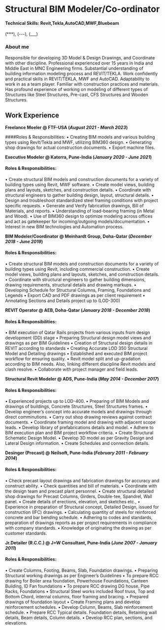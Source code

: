 # Structural BIM Modeler/Co-ordinator

#### Technical Skills: Revit,Tekla,AutoCAD,MWF,Bluebeam
(***),
(---),
(___)
### About me
Responsible for developing 3D Model & Design Drawings, and Coordinate with other discipline. Professional experienced over 15 years in India and Middle East in MNC Engineering firms. Substantial understanding of building information modeling process and REVIT/TEKLA. Work confidently and practical skills in REVIT/TEKLA, MWF and AutoCAD. Adaptability to work in as a team player. Familiar with construction practices and materials. Has profound experience of working on modeling of different types of Structures like Steel Structures, Pre-cast, CFS Structures and Wooden Structures. 

## Work Experience
**Freelance Moeler @ FTF-USA (_August 2021 - March 2023_)**

####Roles & Responsibilities:
•	Creating BIM models and various building types using Revit/Tekla and MWF, utilizing BIM360 design.
•	Generating shop drawings for actual construction documents.
•	Export machine files.
>
**Executive Modeler @ Katerra, Pune-India (_January 2020 - June 2021_)**
>
#### Roles & Responsibilities:
•	Create structural BIM models and construction documents for a variety of building types using Revit, MWF software.
•	Create model views, building plans and layouts, sketches, and construction details.
•	Coordinate with structural engineers to gather building design, layout, structural details.
•	Design and troubleshoot standardized steel framing conditions with project specific requests.
•	Generate and Verify fabrication drawings, Bill of Materials, and reports.
•	Understanding of load-bearing framing (in Metal and Wood).
•	Use of BIM360 design to optimize modeling across offices and act as gatekeeper for incoming/outgoing models/documentation.
•	Interest in new BIM technologies and Automation process.
>
**BIM Modeler/Coordinator @ Meinhardt Group, Doha-Qatar (_December 2018 - June 2019_)** 
>		
#### Roles & Responsibilities:
•	Create structural BIM models and construction documents for a variety of building types using Revit, including commercial construction.
•	Create model views, building plans and layouts, sketches, and construction details.
•	Coordinate with structural engineers to gather building dimensions, drawing requirements, structural details and drawing markups.
•	Developing Schedule for Structural Columns, Framing, Foundations and Legends
•	Export CAD and PDF drawings as per client requirement
•	Annotating Sections and Details project up to (LOD-300)
>
**REVIT Operator @ AEB, Doha-Qatar (_January 2018 - December 2018_)** 
>
#### Roles & Responsibilities: 
•	BIM execution of Qatar Rails projects from various inputs from design development (DD) stage
•	Preparing Structural design model views and drawings as per BIM Guidelines
•	Creation of Structural design details in REVIT according to standards
•	Creating Accurate LOD 350 Structural Model and Detailing drawings
•	Established and executed BIM project workflow for ensuring quality.
•	Revit model split and up-gradation according to BIM needs. Also, linking different discipline Revit models and clash resolve.
•	Collaborate with project manager and field leads.
>
**Structural Revit Modeler @ ADS, Pune-India (_May 2014 - December 2017_)** 
>
#### Roles & Responsibilities: 
•	Experienced projects up to LOD-400.
•	Preparing of BIM Models and drawings of buildings, Concrete Structures, Steel Structures frames.
•	Develop engineer’s concept into accurate models and drawings through direct comminutions.
•	Carry out shop drawing reviews against contract documents.
•	Coordinate framing model and drawing with adjacent scope leads.
•	Develop library of prefabrications details and model.
•	Adhere to BIM execution plan and BIM project workflow criteria.
•	Create Structural Schematic Design Model.
•	Develop 3D model as per Gravity Design and Lateral Design information.
•	Create Schedules and connection details.
>
**Desinger (Precast) @ Neilsoft, Pune-India (_February 2011 - February 2014_)** 
>
#### Roles & Responsibilities:
•	Check precast layout drawings and fabrication drawings for accuracy and construct ability.
•	Check quantities and bill of materials.
•	Coordinate with the design team and precast plant personnel.
•	Create structural detailed shop drawings for Precast Columns, Girders, Double-tee, Spandrel, Wall panel.
•	Create details of erections, elevation, and sketches etc.,
•	Experience in preparation of Structural concept, Detailed Design, issued for construction (IFC) drawings.
•	Calculating quantity of steels for reinforced concrete and bar bending schedule.
•	Adhering to codes and standards, preparation of drawings reports as per project requirements in compliance with company standards.
•	Knowledge of originating the drawing as per customer standards.
>
**Jr.Detailer (R.C.C.) @ J+W Consultant, Pune-India (_June 2007 - January 2011_)** 
>
#### Roles & Responsibilities:
•	Create Columns, Footing, Beams, Slab, Foundation drawings.
•	Preparing Structural working drawings as per Engineer’s Guidelines
•	To prepare RCC drawing for Boiler area foundation, Powerhouse Foundations, Canteen Building, ID Fan foundations
•	To prepare RCC drawing DG house, Pipe Racks, Foundations
•	Structural Steel works included Roof truss, Top and Bottom Chord, internal columns, floor framing and bracing.
•	Prepared drawings of foundation layout
•	Create Framing plans and develop reinforcement schedules.
•	Develop Column, Beams, Slab reinforcement schedule.
•	Prepare RCC Typical details. Foundation details, Retaining wall details, Beam details, Column details.
•	Develop RCC plan, sections, and elevations.




























